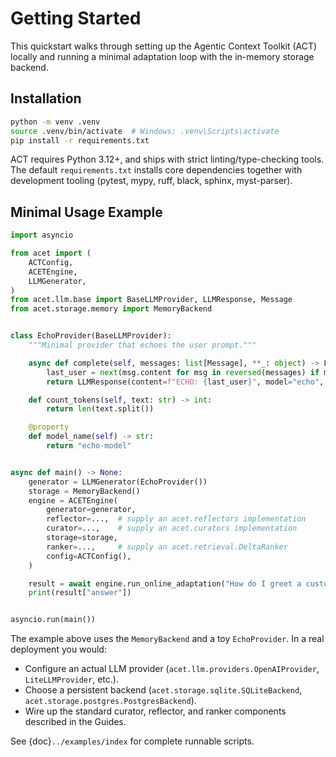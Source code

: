 # Getting Started

This quickstart walks through setting up the Agentic Context Toolkit (ACT) locally and running a minimal adaptation loop with the in-memory storage backend.

## Installation

```bash
python -m venv .venv
source .venv/bin/activate  # Windows: .venv\Scripts\activate
pip install -r requirements.txt
```

ACT requires Python 3.12+, and ships with strict linting/type-checking tools. The default `requirements.txt` installs core dependencies together with development tooling (pytest, mypy, ruff, black, sphinx, myst-parser).

## Minimal Usage Example

```python
import asyncio

from acet import (
    ACTConfig,
    ACETEngine,
    LLMGenerator,
)
from acet.llm.base import BaseLLMProvider, LLMResponse, Message
from acet.storage.memory import MemoryBackend


class EchoProvider(BaseLLMProvider):
    """Minimal provider that echoes the user prompt."""

    async def complete(self, messages: list[Message], **_: object) -> LLMResponse:
        last_user = next(msg.content for msg in reversed(messages) if msg.role == "user")
        return LLMResponse(content=f"ECHO: {last_user}", model="echo", usage={"total_tokens": 0})

    def count_tokens(self, text: str) -> int:
        return len(text.split())

    @property
    def model_name(self) -> str:
        return "echo-model"


async def main() -> None:
    generator = LLMGenerator(EchoProvider())
    storage = MemoryBackend()
    engine = ACETEngine(
        generator=generator,
        reflector=...,  # supply an acet.reflectors implementation
        curator=...,    # supply an acet.curators implementation
        storage=storage,
        ranker=...,     # supply an acet.retrieval.DeltaRanker
        config=ACTConfig(),
    )

    result = await engine.run_online_adaptation("How do I greet a customer?")
    print(result["answer"])


asyncio.run(main())
```

The example above uses the `MemoryBackend` and a toy `EchoProvider`. In a real deployment you would:

- Configure an actual LLM provider (`acet.llm.providers.OpenAIProvider`, `LiteLLMProvider`, etc.).
- Choose a persistent backend (`acet.storage.sqlite.SQLiteBackend`, `acet.storage.postgres.PostgresBackend`).
- Wire up the standard curator, reflector, and ranker components described in the Guides.

See {doc}`../examples/index` for complete runnable scripts.
